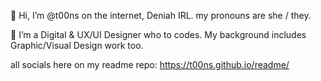 👋 Hi, I’m @t00ns on the internet, Deniah IRL.
     my pronouns are she / they.
     
👀 I’m a Digital & UX/UI Designer who to codes. My background includes Graphic/Visual Design work too.

all socials here on my readme repo: https://t00ns.github.io/readme/

<!---
t00ns/t00ns is a ✨ special ✨ repository because its `README.md` (this file) appears on your GitHub profile.
You can click the Preview link to take a look at your changes.
--->
